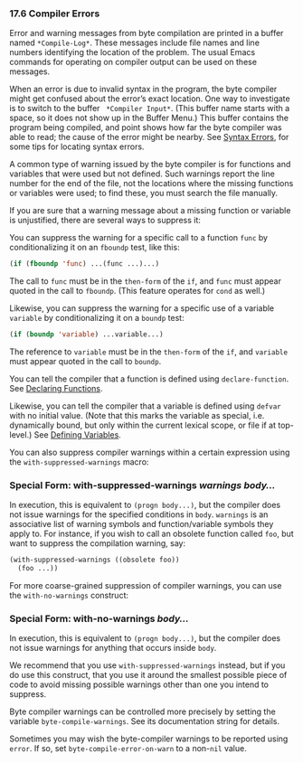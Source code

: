 

### 17.6 Compiler Errors

Error and warning messages from byte compilation are printed in a buffer named `*Compile-Log*`. These messages include file names and line numbers identifying the location of the problem. The usual Emacs commands for operating on compiler output can be used on these messages.

When an error is due to invalid syntax in the program, the byte compiler might get confused about the error’s exact location. One way to investigate is to switch to the buffer ` *Compiler Input*`. (This buffer name starts with a space, so it does not show up in the Buffer Menu.) This buffer contains the program being compiled, and point shows how far the byte compiler was able to read; the cause of the error might be nearby. See [Syntax Errors](Syntax-Errors.html), for some tips for locating syntax errors.

A common type of warning issued by the byte compiler is for functions and variables that were used but not defined. Such warnings report the line number for the end of the file, not the locations where the missing functions or variables were used; to find these, you must search the file manually.

If you are sure that a warning message about a missing function or variable is unjustified, there are several ways to suppress it:

You can suppress the warning for a specific call to a function `func` by conditionalizing it on an `fboundp` test, like this:

```lisp
(if (fboundp 'func) ...(func ...)...)
```

The call to `func` must be in the `then-form` of the `if`, and `func` must appear quoted in the call to `fboundp`. (This feature operates for `cond` as well.)

Likewise, you can suppress the warning for a specific use of a variable `variable` by conditionalizing it on a `boundp` test:

```lisp
(if (boundp 'variable) ...variable...)
```

The reference to `variable` must be in the `then-form` of the `if`, and `variable` must appear quoted in the call to `boundp`.

You can tell the compiler that a function is defined using `declare-function`. See [Declaring Functions](Declaring-Functions.html).

Likewise, you can tell the compiler that a variable is defined using `defvar` with no initial value. (Note that this marks the variable as special, i.e. dynamically bound, but only within the current lexical scope, or file if at top-level.) See [Defining Variables](Defining-Variables.html).

You can also suppress compiler warnings within a certain expression using the `with-suppressed-warnings` macro:

### Special Form: **with-suppressed-warnings** *warnings body…*

In execution, this is equivalent to `(progn body...)`, but the compiler does not issue warnings for the specified conditions in `body`. `warnings` is an associative list of warning symbols and function/variable symbols they apply to. For instance, if you wish to call an obsolete function called `foo`, but want to suppress the compilation warning, say:

```lisp
(with-suppressed-warnings ((obsolete foo))
  (foo ...))
```

For more coarse-grained suppression of compiler warnings, you can use the `with-no-warnings` construct:

### Special Form: **with-no-warnings** *body…*

In execution, this is equivalent to `(progn body...)`, but the compiler does not issue warnings for anything that occurs inside `body`.

We recommend that you use `with-suppressed-warnings` instead, but if you do use this construct, that you use it around the smallest possible piece of code to avoid missing possible warnings other than one you intend to suppress.

Byte compiler warnings can be controlled more precisely by setting the variable `byte-compile-warnings`. See its documentation string for details.

Sometimes you may wish the byte-compiler warnings to be reported using `error`. If so, set `byte-compile-error-on-warn` to a non-`nil` value.
